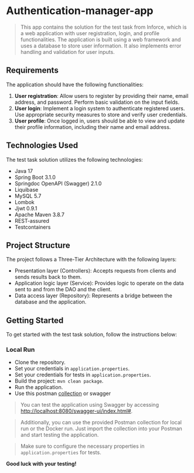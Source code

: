 # Authentication-manager-app

>This app contains the solution for the test task from Inforce, 
> which is a web application with user registration, login, and profile 
> functionalities. The application is built using a web framework and 
> uses a database to store user information. It also implements error handling and validation for user inputs.

## Requirements

The application should have the following functionalities:
1. **User registration**: Allow users to register by providing their name, email address, and password. Perform basic validation on the input fields.
2. **User login**: Implement a login system to authenticate registered users. Use appropriate security measures to store and verify user credentials.
3. **User profile**: Once logged in, users should be able to view and update their profile information, including their name and email address.

## Technologies Used

The test task solution utilizes the following technologies:

- Java 17
- Spring Boot 3.1.0
- Springdoc OpenAPI (Swagger) 2.1.0
- Liquibase
- MySQL 5.7
- Lombok
- Jjwt 0.9.1
- Apache Maven 3.8.7
- REST-assured
- Testcontainers

## Project Structure

The project follows a Three-Tier Architecture with the following layers:

- Presentation layer (Controllers): Accepts requests from clients and sends results back to them.
- Application logic layer (Service): Provides logic to operate on the data sent to and from the DAO and the client.
- Data access layer (Repository): Represents a bridge between the database and the application.

## Getting Started

To get started with the test task solution, follow the instructions below:

### Local Run

* Clone the repository. 
* Set your credentials in `application.properties`. 
* Set your credentials for tests in `application.properties`. 
* Build the project: `mvn clean package`. 
* Run the application.
* Use this postman [collection](https://www.postman.com/supply-observer-16858482/workspace/for-people/collection/27238121-175578a9-c7f0-456b-bea6-4b635bb15ec1?action=share&creator=27238121) or swagger

> You can test the application using Swagger by accessing [http://localhost:8080/swagger-ui/index.html#](http://localhost:8080/swagger-ui/index.html#).

> Additionally, you can use the provided Postman collection for local run or the Docker run. Just import the collection into your Postman and start testing the application.

> Make sure to configure the necessary properties in `application.properties` for tests.

**Good luck with your testing!**
